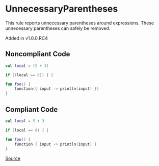 # UnnecessaryParentheses

This rule reports unnecessary parentheses around expressions.
These unnecessary parentheses can safely be removed.

Added in v1.0.0.RC4

## Noncompliant Code

```kotlin
val local = (5 + 3)

if ((local == 8)) { }

fun foo() {
    function({ input -> println(input) })
}
```
## Compliant Code

```kotlin
val local = 5 + 3

if (local == 8) { }

fun foo() {
    function { input -> println(input) }
}
```

[Source](https://detekt.github.io/detekt/style.html#unnecessaryparentheses)

